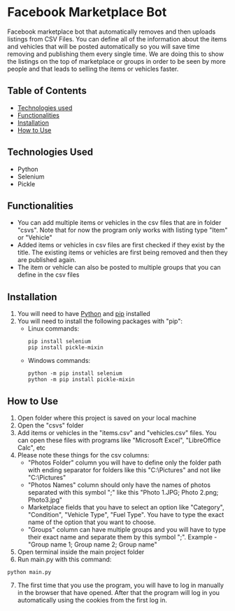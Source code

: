 # Facebook Marketplace Bot

Facebook marketplace bot that automatically removes and then uploads listings from CSV Files. You can define all of the information about the items and vehicles that will be posted automatically so you will save time removing and publishing them every single time. We are doing this to show the listings on the top of marketplace or groups in order to be seen by more people and that leads to selling the items or vehicles faster.

## Table of Contents
- [Technologies used](#technologies-used)
- [Functionalities](#functionalities)
- [Installation](#installation)
- [How to Use](#how-to-use)

## Technologies Used
- Python
- Selenium
- Pickle

## Functionalities
- You can add multiple items or vehicles in the csv files that are in folder "csvs". Note that for now the program only works with listing type "Item" or "Vehicle"
- Added items or vehicles in csv files are first checked if they exist by the title. The existing items or vehicles are first being removed and then they are published again.
- The item or vehicle can also be posted to multiple groups that you can define in the csv files

## Installation
1. You will need to have [Python](https://www.python.org/downloads/) and [pip](https://pip.pypa.io/en/stable/installation/) installed
2. You will need to install the following packages with "pip":
    - Linux commands:
      ```
      pip install selenium
      pip install pickle-mixin
      ```
    - Windows commands:
      ```
      python -m pip install selenium
      python -m pip install pickle-mixin
      ```

## How to Use
1. Open folder where this project is saved on your local machine
2. Open the "csvs" folder
3. Add items or vehicles in the "items.csv" and "vehicles.csv" files. You can open these files with programs like "Microsoft Excel", "LibreOffice Calc", etc
4. Please note these things for the csv columns:
	- "Photos Folder" column you will have to define only the folder path with ending separator for folders like this "C:\Pictures\" and not like "C:\Pictures"
	- "Photos Names" column should only have the names of photos separated with this symbol ";" like this "Photo 1.JPG; Photo 2.png; Photo3.jpg"
	- Marketplace fields that you have to select an option like "Category", "Condition", "Vehicle Type", "Fuel Type". You have to type the exact name of the option that you want to choose.
	- "Groups" column can have multiple groups and you will have to type their exact name and separate them by this symbol ";". Example - "Group name 1; Group name 2; Group name"
5. Open terminal inside the main project folder
6. Run main.py with this command:
  ```
  python main.py
  ```
7. The first time that you use the program, you will have to log in manually in the browser that have opened. After that the program will log in you automatically using the cookies from the first log in.
